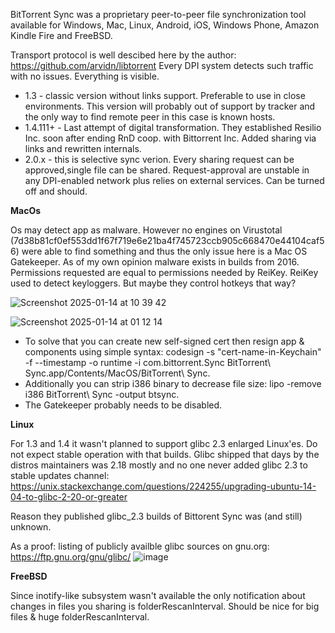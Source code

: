BitTorrent Sync was a proprietary peer-to-peer file synchronization tool available for Windows, Mac, Linux, Android, iOS, Windows Phone, Amazon Kindle Fire and FreeBSD.

Transport protocol is well descibed here by the author: https://github.com/arvidn/libtorrent
Every DPI system detects such traffic with no issues. Everything is visible.

- 1.3 - classic version without links support. Preferable to use in close environments. This version will probably out of support by tracker and the only way to find remote peer in this case is known hosts.
- 1.4.111+ - Last attempt of digital transformation. They established Resilio Inc. soon after ending RnD coop. with Bittorrent Inc. Added sharing via links and rewritten internals.
- 2.0.x - this is selective sync verion. Every sharing request can be approved,single file can be shared. Request-approval are unstable in any DPI-enabled network plus relies on external services. Can be turned off and should.

**MacOs**
  
Os may detect app as malware. However no engines on Virustotal (7d38b81cf0ef553dd1f67f719e6e21ba4f745723ccb905c668470e44104caf56) were able to find something and thus the only issue here is a Mac OS Gatekeeper.
As of my own opinion malware exists in builds from 2016. Permissions requested are equal to permissions needed by ReiKey. ReiKey used to detect keyloggers. But maybe they control hotkeys that way?

![Screenshot 2025-01-14 at 10 39 42](https://github.com/user-attachments/assets/dce9e329-3a13-4cab-bd49-4a679ba7fc07)

![Screenshot 2025-01-14 at 01 12 14](https://github.com/user-attachments/assets/0ebd564d-5526-4973-b52d-e5fa589bd68f)

- To solve that you can create new self-signed cert then resign app & components using simple syntax: codesign -s "cert-name-in-Keychain" -f --timestamp -o runtime -i com.bittorrent.Sync BitTorrent\ Sync.app/Contents/MacOS/BitTorrent\ Sync.
- Additionally you can strip i386 binary to decrease file size: lipo -remove i386 BitTorrent\ Sync -output btsync.
- The Gatekeeper probably needs to be disabled.

**Linux**
  
For 1.3 and 1.4 it wasn't planned to support glibc 2.3 enlarged Linux'es. Do not expect stable operation with that builds.
Glibc shipped that days by the distros maintainers was 2.18 mostly and no one never added glibc 2.3 to stable updates channel: https://unix.stackexchange.com/questions/224255/upgrading-ubuntu-14-04-to-glibc-2-20-or-greater

Reason they published glibc_2.3 builds of Bittorent Sync was (and still) unknown.

As a proof: listing of publicly availble glibc sources on gnu.org: https://ftp.gnu.org/gnu/glibc/
![image](https://github.com/user-attachments/assets/53bd01f8-642e-4fb5-9aaa-956a8295d1e4)


**FreeBSD**
  
Since inotify-like subsystem wasn't available the only notification about changes in files you sharing is folderRescanInterval. Should be nice for big files & huge folderRescanInterval.

